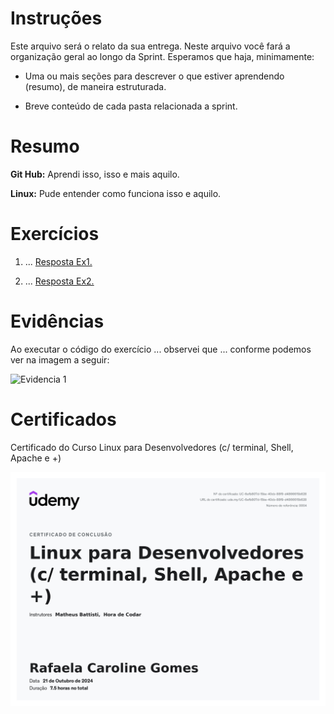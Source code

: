 # Instruções

Este arquivo será o relato da sua entrega. Neste arquivo você fará a organização geral ao longo da Sprint. Esperamos que haja, minimamente:

- Uma ou mais seções para descrever o que estiver aprendendo (resumo), de maneira estruturada.

- Breve conteúdo de cada pasta relacionada a sprint.

# Resumo

**Git Hub:** Aprendi isso, isso e mais aquilo.

**Linux:** Pude entender como funciona isso e aquilo.

# Exercícios


1. ...
[Resposta Ex1.](exercicios/ex1.txt)


2. ...
[Resposta Ex2.](exercicios/ex2.txt)



# Evidências


Ao executar o código do exercício ... observei que ... conforme podemos ver na imagem a seguir:

![Evidencia 1](https://github.com/RafaelaCGomes/Programa_de_bolsas/blob/main/Sprint%201/Certificados/Cert_Udemy_Linux.jpg)


# Certificados


Certificado do Curso Linux para Desenvolvedores (c/ terminal, Shell, Apache e +)

![Curso Linux para Desenvolvedores (c/ terminal, Shell, Apache e +)](certificados/Cert_Udemy_Linux.jpg)


